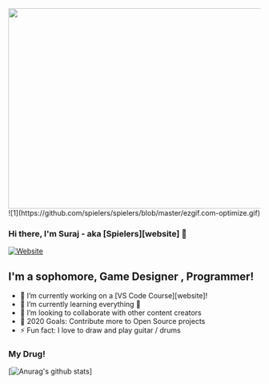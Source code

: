 
<img src="https://media.giphy.com/media/wpBkHSsESF13DYVrbT/giphy.gif" width="800px" height="400px">
![1](https://github.com/spielers/spielers/blob/master/ezgif.com-optimize.gif)

### Hi there, I'm Suraj - aka [Spielers][website] 👋

[![Website](https://img.shields.io/website?label=surajpatil.tech&style=for-the-badge&url=http%3A%2F%2Fsurajpatil.tech%2F)](https://surajpatil.tech)

## I'm a sophomore, Game Designer , Programmer!

- 🔭 I’m currently working on a [VS Code Course][website]!
- 🌱 I’m currently learning everything 🤣
- 👯 I’m looking to collaborate with other content creators
- 🥅 2020 Goals: Contribute more to Open Source projects
- ⚡ Fun fact: I love to draw and play guitar / drums


### My Drug!
[![Anurag's github stats](https://github-readme-stats.spielers.vercel.app/api?username=spielers&show_icons=true&theme=chartreuse-dark)]
